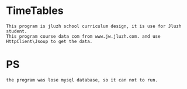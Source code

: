 # TimeTables
	This program is jluzh school curriculum design, it is use for Jluzh student.
	This program course data com from www.jw.jluzh.com. and use HttpClient\Jsoup to get the data.
	
# PS
	the program was lose mysql database, so it can not to run.
